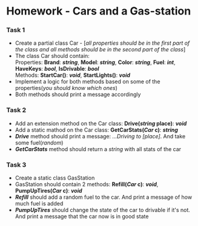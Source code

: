 # Homework - Cars and a Gas-station
### Task 1
* Create a partial class Car - [*all properties should be in the first part of the class and all methods should be in the second part of the class*] <br />
* The class Car should contain: <br />
Properties: **Brand**: ***string***, **Model**: ***string***, **Color**: ***string***, **Fuel**: ***int***, **HaveKeys**: ***bool***, **IsDrivable**: ***bool*** <br />
Methods: **StartCar()**: ***void***, **StartLights()**: ***void*** <br />
* Implement a logic for both methods based on some of the properties(*you should know which ones*) <br />
* Both methods should print a message accordingly <br />

### Task 2
* Add an extension method on the Car class: **Drive(***string*** place)**: ***void*** 
* Add a static mathod on the Car class: **GetCarStats(***Car*** c)**: ***string*** <br />
* ***Drive*** method should print a message: *...Driving to [place]*. And take some fuel(*random*) <br />
* ***GetCarStats*** method should return a *string* with all stats of the car <br />

### Task 3
* Create a static class GasStation <br />
* GasStation should contain 2 methods: **Refill(***Car*** c)**: ***void***, **PumpUpTires(***Car*** c)**: ***void*** <br />
* ***Refill*** should add a random fuel to the car. And print a message of how much fuel is added <br />
* ***PumpUpTires*** should change the state of the car to drivable if it's not. And print a message that the car now is in good state
